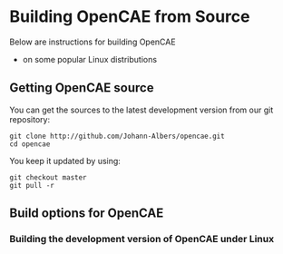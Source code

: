 # Building OpenCAE from Source

Below are instructions for building OpenCAE
- on some popular Linux distributions

## Getting OpenCAE source

You can get the sources to the latest development version from our git
repository:

```
git clone http://github.com/Johann-Albers/opencae.git
cd opencae
```

You keep it updated by using:

```
git checkout master
git pull -r
```

## Build options for OpenCAE

### Building the development version of OpenCAE under Linux
